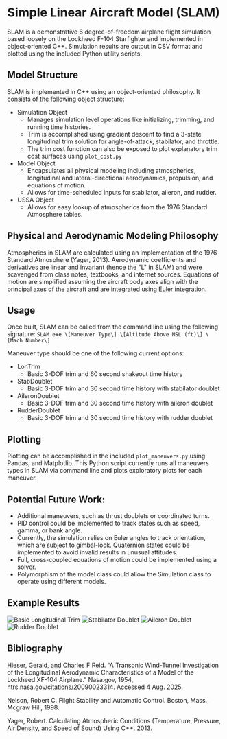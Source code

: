 # Simple Linear Aircraft Model (SLAM)
SLAM is a demonstrative 6 degree-of-freedom airplane flight simulation based loosely on the Lockheed F-104 Starfighter and implemented in object-oriented C++. Simulation results are output in CSV format and plotted using the included Python utility scripts.

## Model Structure
SLAM is implemented in C++ using an object-oriented philosophy. It consists of the following object structure:
- Simulation Object 
  - Manages simulation level operations like initializing, trimming, and running time histories.
  - Trim is accomplished using gradient descent to find a 3-state longitudinal trim solution for angle-of-attack, stabilator, and throttle.
  - The trim cost function can also be exposed to plot explanatory trim cost surfaces using `plot_cost.py`
- Model Object
  - Encapsulates all physical modeling including atmospherics, longitudinal and lateral-directional aerodynamics, propulsion, and equations of motion.
  - Allows for time-scheduled inputs for stabilator, aileron, and rudder.
- USSA Object
  - Allows for easy lookup of atmospherics from the 1976 Standard Atmosphere tables.

## Physical and Aerodynamic Modeling Philosophy
Atmospherics in SLAM are calculated using an implementation of the 1976 Standard Atmosphere (Yager, 2013). Aerodynamic coefficients and derivatives are linear and invariant (hence the "L" in SLAM) and were scavenged from class notes, textbooks, and internet sources. 
Equations of motion are simplified assuming the aircraft body axes align with the principal axes of the aircraft and are integrated using Euler integration.

## Usage
Once built, SLAM can be called from the command line using the following signature:
`SLAM.exe \[Maneuver Type\] \[Altitude Above MSL (ft)\] \[Mach Number\]`

Maneuver type should be one of the following current options:
- LonTrim
  - Basic 3-DOF trim and 60 second shakeout time history
- StabDoublet
  - Basic 3-DOF trim and 30 second time history with stabilator doublet
- AileronDoublet
  - Basic 3-DOF trim and 30 second time history with aileron doublet
- RudderDoublet
  - Basic 3-DOF trim and 30 second time history with rudder doublet

## Plotting
Plotting can be accomplished in the included `plot_maneuvers.py` using Pandas, and Matplotlib. This Python script currently runs all maneuvers types in SLAM via command line and plots exploratory plots for each maneuver. 

## Potential Future Work:
- Additional maneuvers, such as thrust doublets or coordinated turns.
- PID control could be implemented to track states such as speed, gamma, or bank angle.
- Currently, the simulation relies on Euler angles to track orientation, which are subject to gimbal-lock. Quaternion states could be implemented to avoid invalid results in unusual attitudes. 
- Full, cross-coupled equations of motion could be implemented using a solver.
- Polymorphism of the model class could allow the Simulation class to operate using different models.

## Example Results
![Basic Longitudinal Trim](https://github.com/goblegrayson/SLAM/blob/main/output_files/LonTrim_Plot.png)
![Stabilator Doublet](https://github.com/goblegrayson/SLAM/blob/main/output_files/StabDoublet_Plot.png)
![Aileron Doublet](https://github.com/goblegrayson/SLAM/blob/main/output_files/AileronDoublet_Plot.png)
![Rudder Doublet](https://github.com/goblegrayson/SLAM/blob/main/output_files/RudderDoublet_Plot.png)

## Bibliography
Hieser, Gerald, and Charles F Reid. “A Transonic Wind-Tunnel Investigation of the Longitudinal Aerodynamic Characteristics of a Model of the Lockheed XF-104 Airplane.” Nasa.gov, 1954, ntrs.nasa.gov/citations/20090023314. Accessed 4 Aug. 2025.

Nelson, Robert C. Flight Stability and Automatic Control. Boston, Mass., Mcgraw Hill, 1998.

Yager, Robert. Calculating Atmospheric Conditions (Temperature, Pressure, Air Density, and Speed of Sound) Using C++. 2013.
